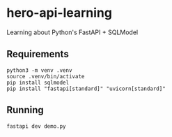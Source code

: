 # hero-api-learning
Learning about Python's FastAPI + SQLModel

## Requirements

```
python3 -m venv .venv
source .venv/bin/activate
pip install sqlmodel
pip install "fastapi[standard]" "uvicorn[standard]"
```

## Running

```
fastapi dev demo.py
```